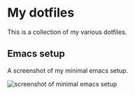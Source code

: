 # My dotfiles

This is a collection of my various dotfiles.

## Emacs setup

A screenshot of my minimal emacs setup.

![screenshot of minimal emacs setup](https://github.com/rohit/dotfiles/raw/master/pretty_screenshots/emacs_screenshot.png)
